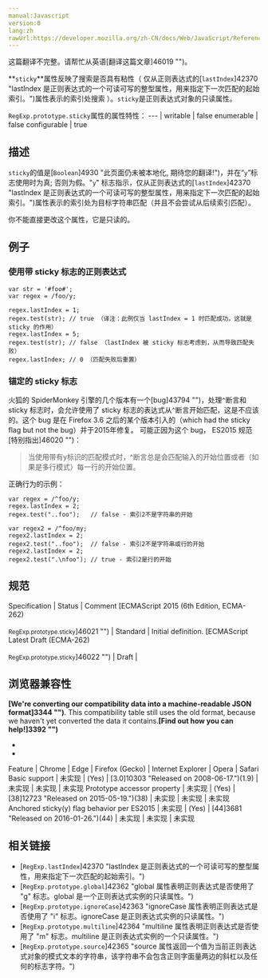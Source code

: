 ```yaml
---
manual:Javascript
version:0
lang:zh
rawUrl:https://developer.mozilla.org/zh-CN/docs/Web/JavaScript/Reference/Global_Objects/RegExp/sticky
---
```




这篇翻译不完整。请帮忙从英语[翻译这篇文章]46019 "")。






**`sticky`**属性反映了搜索是否具有粘性（ 仅从正则表达式的[`lastIndex`]42370 "lastIndex 是正则表达式的一个可读可写的整型属性，用来指定下一次匹配的起始索引。")属性表示的索引处搜索 ）。`sticky`是正则表达式对象的只读属性。


`RegExp.prototype.sticky`属性的属性特性： 
 ---  | 
writable | false 
enumerable | false 
configurable | true 



## 描述<a name="描述"></a>


`sticky`的值是[`Boolean`]4930 "此页面仍未被本地化, 期待您的翻译!")，并在“`y`”标志使用时为真; 否则为假。&quot;`y`&quot; 标志指示，仅从正则表达式的[`lastIndex`]42370 "lastIndex 是正则表达式的一个可读可写的整型属性，用来指定下一次匹配的起始索引。")属性表示的索引处为目标字符串匹配（并且不会尝试从后续索引匹配）。



你不能直接更改这个属性，它是只读的。


## 例子<a name="例子"></a>

### 使用带 sticky 标志的正则表达式<a name="使用带_sticky_标志的正则表达式"></a>

```
var str = '#foo#';
var regex = /foo/y;

regex.lastIndex = 1;
regex.test(str); // true （译注：此例仅当 lastIndex = 1 时匹配成功，这就是 sticky 的作用）
regex.lastIndex = 5;
regex.test(str); // false （lastIndex 被 sticky 标志考虑到，从而导致匹配失败）
regex.lastIndex; // 0 （匹配失败后重置）
```

### 锚定的 sticky 标志<a name="锚定的_sticky_标志"></a>


火狐的 SpiderMonkey 引擎的几个版本有一个[bug]43794 "")，处理`^`断言和 sticky 标志时，会允许使用了 sticky 标志的表达式从`^`断言开始匹配，这是不应该的。这个 bug 是在 Firefox 3.6 之后的某个版本引入的（which had the sticky flag but not the bug）并于2015年修复。 可能正因为这个 bug， ES2015 规范[特别指出]46020 "")：

<blockquote>

当使用带有y标识的匹配模式时，^断言总是会匹配输入的开始位置或者（如果是多行模式）每一行的开始位置。

</blockquote>

正确行为的示例：


```
var regex = /^foo/y;
regex.lastIndex = 2;
regex.test("..foo");   // false - 索引2不是字符串的开始

var regex2 = /^foo/my;
regex2.lastIndex = 2;
regex2.test("..foo");  // false - 索引2不是字符串或行的开始
regex2.lastIndex = 2;
regex2.test(".\nfoo"); // true - 索引2是行的开始
```

## 规范<a name="规范"></a>

Specification | Status | Comment 
[ECMAScript 2015 (6th Edition, ECMA-262)<br></br><small>RegExp.prototype.sticky</small>]46021 "") | Standard | Initial definition. 
[ECMAScript Latest Draft (ECMA-262)<br></br><small>RegExp.prototype.sticky</small>]46022 "") | Draft |  


## 浏览器兼容性<a name="浏览器兼容性"></a>


**[We&#39;re converting our compatibility data into a machine-readable JSON format]3344 "")**. This compatibility table still uses the old format, because we haven&#39;t yet converted the data it contains.**[Find out how you can help!]3392 "")**


* 
* 

Feature | Chrome | Edge | Firefox (Gecko) | Internet Explorer | Opera | Safari 
Basic support | 未实现 | (Yes) | [3.0]10303 "Released on 2008-06-17.")(1.9) | 未实现 | 未实现 | 未实现 
Prototype accessor property | 未实现 | (Yes) | [38]12723 "Released on 2015-05-19.")(38) | 未实现 | 未实现 | 未实现 
Anchored sticky(y) flag behavior per ES2015 | 未实现 | (Yes) | [44]3681 "Released on 2016-01-26.")(44) | 未实现 | 未实现 | 未实现 





## 相关链接<a name="相关链接"></a>

* [`RegExp.lastIndex`]42370 "lastIndex 是正则表达式的一个可读可写的整型属性，用来指定下一次匹配的起始索引。")
* [`RegExp.prototype.global`]42362 "global 属性表明正则表达式是否使用了 "g" 标志。global 是一个正则表达式实例的只读属性。")
* [`RegExp.prototype.ignoreCase`]42363 "ignoreCase 属性表明正则表达式是否使用了 "i" 标志。ignoreCase 是正则表达式实例的只读属性。")
* [`RegExp.prototype.multiline`]42364 "multiline 属性表明正则表达式是否使用了 "m" 标志。multiline 是正则表达式实例的一个只读属性。")
* [`RegExp.prototype.source`]42365 "source 属性返回一个值为当前正则表达式对象的模式文本的字符串，该字符串不会包含正则字面量两边的斜杠以及任何的标志字符。")



